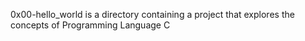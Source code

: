 0x00-hello_world is a directory containing a project that explores the concepts of Programming Language C
